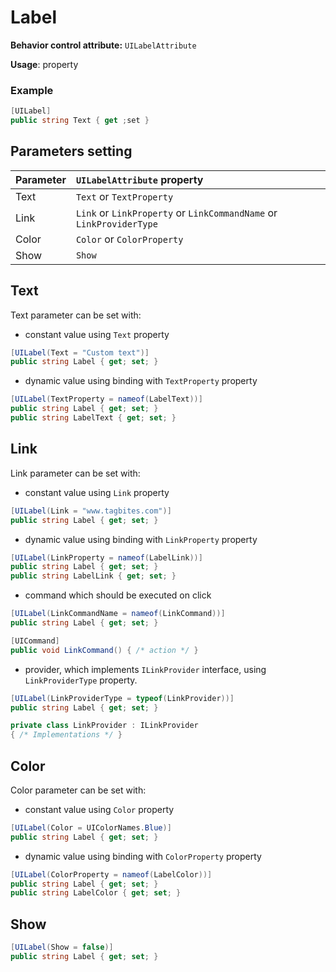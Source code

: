 # Label

**Behavior control attribute:**  `UILabelAttribute`

**Usage**: property

### Example

```csharp
[UILabel]
public string Text { get ;set }
```

## Parameters setting

| Parameter | `UILabelAttribute` property | 
| -----------|:------------- 
| Text | `Text` or `TextProperty` |
| Link | `Link` or `LinkProperty` or `LinkCommandName` or `LinkProviderType` |
| Color | `Color` or `ColorProperty` |
| Show | `Show` |

## Text

Text parameter can be set with:

* constant value using `Text` property

```csharp
[UILabel(Text = "Custom text")]
public string Label { get; set; }
```

* dynamic value using binding with `TextProperty` property

```csharp
[UILabel(TextProperty = nameof(LabelText))]
public string Label { get; set; }
public string LabelText { get; set; }
```

## Link

Link parameter can be set with:

* constant value using `Link` property

```csharp
[UILabel(Link = "www.tagbites.com")]
public string Label { get; set; }
```

* dynamic value using binding with `LinkProperty` property

```csharp
[UILabel(LinkProperty = nameof(LabelLink))]
public string Label { get; set; }
public string LabelLink { get; set; }
```

* command which should be executed on click

```csharp
[UILabel(LinkCommandName = nameof(LinkCommand))]
public string Label { get; set; }

[UICommand]
public void LinkCommand() { /* action */ }
```

* provider, which implements `ILinkProvider` interface, using `LinkProviderType` property.

```csharp
[UILabel(LinkProviderType = typeof(LinkProvider))]
public string Label { get; set; }

private class LinkProvider : ILinkProvider 
{ /* Implementations */ }
```

## Color

Color parameter can be set with:

* constant value using `Color` property

```csharp
[UILabel(Color = UIColorNames.Blue)]
public string Label { get; set; }
```

* dynamic value using binding with `ColorProperty` property

```csharp
[UILabel(ColorProperty = nameof(LabelColor))]
public string Label { get; set; }
public string LabelColor { get; set; }
```

## Show

```csharp
[UILabel(Show = false)]
public string Label { get; set; }
```